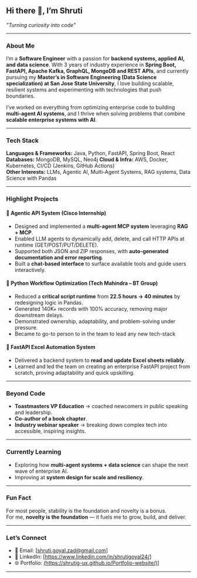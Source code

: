 

## Hi there 👋, I’m Shruti  

*"Turning curiosity into code"*  

---

###  About Me  
I’m a **Software Engineer** with a passion for **backend systems, applied AI, and data science**. With 3 years of industry experience in **Spring Boot, FastAPI, Apache Kafka, GraphQL, MongoDB and REST APIs**, and currently pursuing my **Master’s in Software Engineering (Data Science specialization) at San Jose State University**, I love building scalable, resilient systems and experimenting with technologies that push boundaries.  

I’ve worked on everything from optimizing enterprise code to building **multi-agent AI systems**, and I thrive when solving problems that combine **scalable enterprise systems with AI**.  

---

### Tech Stack  
**Languages & Frameworks:** Java, Python, FastAPI, Spring Boot, React 
**Databases:**  MongoDB, MySQL, Neo4j
**Cloud & Infra:** AWS, Docker, Kubernetes, CI/CD (Jenkins, GitHub Actions)  
**Other Interests:** LLMs, Agentic AI, Multi-Agent Systems, RAG systems, Data Science with Pandas  

---

### Highlight Projects  

#### 🔹 Agentic API System (Cisco Internship)  
- Designed and implemented a **multi-agent MCP system** leveraging **RAG + MCP**.  
- Enabled LLM agents to dynamically add, delete, and call HTTP APIs at runtime (GET/POST/PUT/DELETE).  
- Supported both JSON and ZIP responses, with **auto-generated documentation and error reporting**.  
- Built a **chat-based interface** to surface available tools and guide users interactively.  

#### 🔹 Python Workflow Optimization (Tech Mahindra – BT Group)  
- Reduced a **critical script runtime** from **22.5 hours → 40 minutes** by redesigning logic in Pandas.  
- Generated 140K+ records with 100% accuracy, removing major downstream delays.  
- Demonstrated ownership, adaptability, and problem-solving under pressure.
- Became to go-to person to in the team to lead any new tech-stack

#### 🔹 FastAPI Excel Automation System  
- Delivered a backend system to **read and update Excel sheets reliably**.  
- Learned and led the team on creating an enterprise FastAPI project from scratch, proving adaptability and quick upskilling.  

---

### Beyond Code  
- **Toastmasters VP Education** → coached newcomers in public speaking and leadership.  
- **Co-author of a book chapter**.  
- **Industry webinar speaker** → breaking down complex tech into accessible, inspiring insights.  

---

### Currently Learning  
- Exploring how **multi-agent systems + data science** can shape the next wave of enterprise AI.  
- Improving at **system design for scale and resiliency**.  

---

### Fun Fact  
For most people, stability is the foundation and novelty is a bonus.  
For me, **novelty is the foundation** — it fuels me to grow, build, and deliver.  

---

### Let’s Connect  
- 📧 Email: [shruti.goyal.zad@gmail.com]  
- 💼 LinkedIn: [https://www.linkedin.com/in/shrutigoyal24/]  
- 🌐 Portfolio: [(https://shrutig-ux.github.io/Portfolio-website/)](https://shrutig-ux.github.io/Portfolio-website/)]  

---

